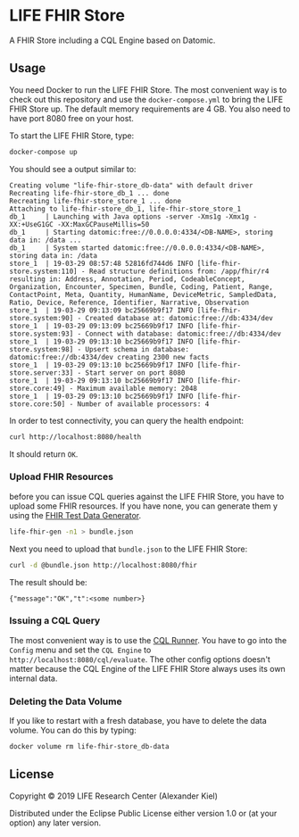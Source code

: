 # LIFE FHIR Store

A FHIR Store including a CQL Engine based on Datomic.

## Usage

You need Docker to run the LIFE FHIR Store. The most convenient way is to check out this repository and use the `docker-compose.yml` to bring the LIFE FHIR Store up. The default memory requirements are 4 GB. You also need to have port 8080 free on your host.

To start the LIFE FHIR Store, type:

```bash
docker-compose up
```

You should see a output similar to:

```
Creating volume "life-fhir-store_db-data" with default driver
Recreating life-fhir-store_db_1 ... done
Recreating life-fhir-store_store_1 ... done
Attaching to life-fhir-store_db_1, life-fhir-store_store_1
db_1     | Launching with Java options -server -Xms1g -Xmx1g -XX:+UseG1GC -XX:MaxGCPauseMillis=50
db_1     | Starting datomic:free://0.0.0.0:4334/<DB-NAME>, storing data in: /data ...
db_1     | System started datomic:free://0.0.0.0:4334/<DB-NAME>, storing data in: /data
store_1  | 19-03-29 08:57:48 52816fd744d6 INFO [life-fhir-store.system:110] - Read structure definitions from: /app/fhir/r4 resulting in: Address, Annotation, Period, CodeableConcept, Organization, Encounter, Specimen, Bundle, Coding, Patient, Range, ContactPoint, Meta, Quantity, HumanName, DeviceMetric, SampledData, Ratio, Device, Reference, Identifier, Narrative, Observation
store_1  | 19-03-29 09:13:09 bc25669b9f17 INFO [life-fhir-store.system:90] - Created database at: datomic:free://db:4334/dev
store_1  | 19-03-29 09:13:09 bc25669b9f17 INFO [life-fhir-store.system:93] - Connect with database: datomic:free://db:4334/dev
store_1  | 19-03-29 09:13:10 bc25669b9f17 INFO [life-fhir-store.system:98] - Upsert schema in database: datomic:free://db:4334/dev creating 2300 new facts
store_1  | 19-03-29 09:13:10 bc25669b9f17 INFO [life-fhir-store.server:33] - Start server on port 8080
store_1  | 19-03-29 09:13:10 bc25669b9f17 INFO [life-fhir-store.core:49] - Maximum available memory: 2048
store_1  | 19-03-29 09:13:10 bc25669b9f17 INFO [life-fhir-store.core:50] - Number of available processors: 4
```

In order to test connectivity, you can query the health endpoint:

```bash
curl http://localhost:8080/health
```

It should return `OK`.

### Upload FHIR Resources

before you can issue CQL queries against the LIFE FHIR Store, you have to upload some FHIR resources. If you have none, you can generate them y using the [FHIR Test Data Generator][1].

```bash
life-fhir-gen -n1 > bundle.json
```

Next you need to upload that `bundle.json` to the LIFE FHIR Store:

```bash
curl -d @bundle.json http://localhost:8080/fhir
```

The result should be:

```
{"message":"OK","t":<some number>}
```

### Issuing a CQL Query

The most convenient way is to use the [CQL Runner][2]. You have to go into the `Config` menu and set the `CQL Engine` to `http://localhost:8080/cql/evaluate`. The other config options doesn't matter because the CQL Engine of the LIFE FHIR Store always uses its own internal data.

### Deleting the Data Volume

If you like to restart with a fresh database, you have to delete the data volume. You can do this by typing:

```bash
docker volume rm life-fhir-store_db-data
```

## License

Copyright © 2019 LIFE Research Center (Alexander Kiel)

Distributed under the Eclipse Public License either version 1.0 or (at
your option) any later version.

[1]: <https://github.com/life-research/life-fhir-gen>
[2]: <http://cql-runner.dataphoria.org/>
